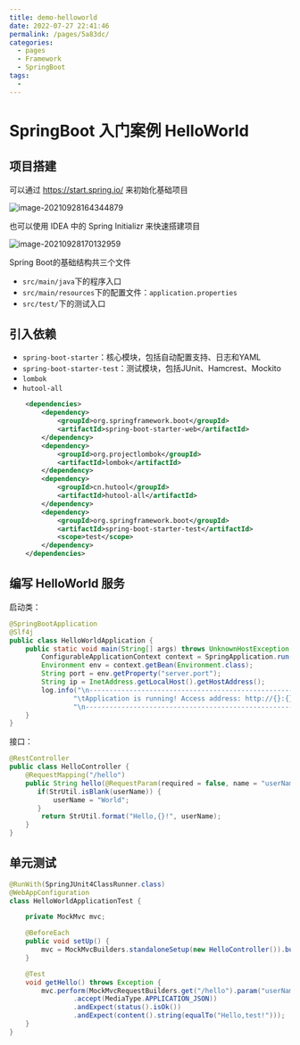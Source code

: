```yaml
---
title: demo-helloworld
date: 2022-07-27 22:41:46
permalink: /pages/5a83dc/
categories:
  - pages
  - Framework
  - SpringBoot
tags:
  - 
---
```

# SpringBoot 入门案例 HelloWorld

## 项目搭建

可以通过 https://start.spring.io/ 来初始化基础项目

![image-20210928164344879](https://image.kongxiao.top/20210928164346.png)

也可以使用 IDEA 中的 Spring Initializr 来快速搭建项目

![image-20210928170132959](https://image.kongxiao.top/20210928170133.png)

Spring Boot的基础结构共三个文件

- `src/main/java`下的程序入口
- `src/main/resources`下的配置文件：`application.properties`
- `src/test/`下的测试入口

## 引入依赖

- `spring-boot-starter`：核心模块，包括自动配置支持、日志和YAML
- `spring-boot-starter-test`：测试模块，包括JUnit、Hamcrest、Mockito
- `lombok`
- `hutool-all`

```xml
    <dependencies>
        <dependency>
            <groupId>org.springframework.boot</groupId>
            <artifactId>spring-boot-starter-web</artifactId>
        </dependency>
        <dependency>
            <groupId>org.projectlombok</groupId>
            <artifactId>lombok</artifactId>
        </dependency>
        <dependency>
            <groupId>cn.hutool</groupId>
            <artifactId>hutool-all</artifactId>
        </dependency>
        <dependency>
            <groupId>org.springframework.boot</groupId>
            <artifactId>spring-boot-starter-test</artifactId>
            <scope>test</scope>
        </dependency>
    </dependencies>
```

## 编写 HelloWorld 服务

启动类：

```java
@SpringBootApplication
@Slf4j
public class HelloWorldApplication {
    public static void main(String[] args) throws UnknownHostException {
        ConfigurableApplicationContext context = SpringApplication.run(HelloWorldApplication.class, args);
        Environment env = context.getBean(Environment.class);
        String port = env.getProperty("server.port");
        String ip = InetAddress.getLocalHost().getHostAddress();
        log.info("\n---------------------------------------------------------\n" +
                "\tApplication is running! Access address: http://{}:{}" +
                "\n---------------------------------------------------------\n", ip, port);
    }
}
```

接口：

```java
@RestController
public class HelloController {
    @RequestMapping("/hello")
    public String hello(@RequestParam(required = false, name = "userName") String userName) {
       if(StrUtil.isBlank(userName)) {
           userName = "World";
       }
        return StrUtil.format("Hello,{}!", userName);
    }
}

```

## 单元测试

```java
@RunWith(SpringJUnit4ClassRunner.class)
@WebAppConfiguration
class HelloWorldApplicationTest {

    private MockMvc mvc;

    @BeforeEach
    public void setUp() {
        mvc = MockMvcBuilders.standaloneSetup(new HelloController()).build();
    }

    @Test
    void getHello() throws Exception {
        mvc.perform(MockMvcRequestBuilders.get("/hello").param("userName", "test")
                .accept(MediaType.APPLICATION_JSON))
                .andExpect(status().isOk())
                .andExpect(content().string(equalTo("Hello,test!")));
    }
}
```

